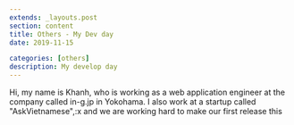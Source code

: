 ```yaml
---
extends: _layouts.post
section: content
title: Others - My Dev day
date: 2019-11-15

categories: [others]
description: My develop day
---
```


Hi, my name is Khanh, who is working as a web application engineer at the company called in-g.jp in Yokohama.
I also work at a startup called "AskVietnamese",:x and we are working hard to make our first release this
